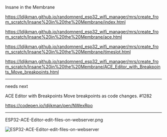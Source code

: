 Insane in the Membrane

https://ldijkman.github.io/randomnerd_esp32_wifi_manager/mrs/create_from_scratch/Insane%20in%20the%20Membrane/index.html

https://ldijkman.github.io/randomnerd_esp32_wifi_manager/mrs/create_from_scratch/Insane%20in%20the%20Membrane/ace.html

https://ldijkman.github.io/randomnerd_esp32_wifi_manager/mrs/create_from_scratch/Insane%20in%20the%20Membrane/timeslot.html

https://ldijkman.github.io/randomnerd_esp32_wifi_manager/mrs/create_from_scratch/Insane%20in%20the%20Membrane/ACE_Editor_with_Breakpoints_Move_breakpoints.html

---
needs next

ACE Editor with Breakpoints Move breakpoints as code changes. #1282

https://codepen.io/ldijkman/pen/NWexRpo

---



ESP32-ACE-Editor-edit-files-on-webserver.png

![ESP32-ACE-Editor-edit-files-on-webserver](https://github.com/ldijkman/randomnerd_esp32_wifi_manager/assets/45427770/863685d0-5095-49db-b1df-0ff128fb5ed6)
